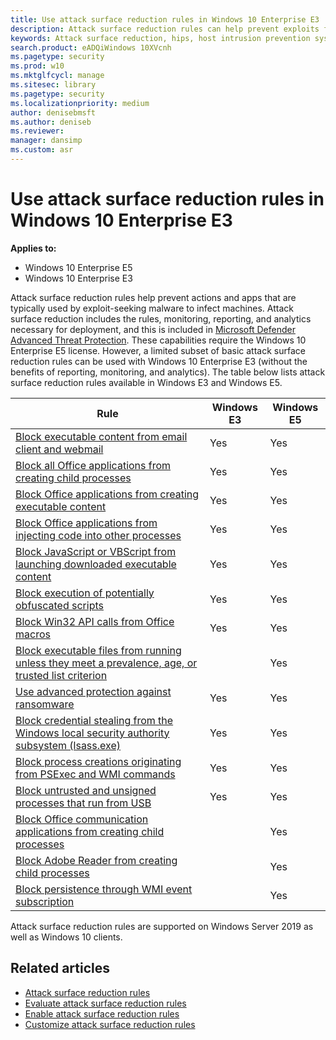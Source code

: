 ```yaml
---
title: Use attack surface reduction rules in Windows 10 Enterprise E3
description: Attack surface reduction rules can help prevent exploits from using apps and scripts to infect machines with malware
keywords: Attack surface reduction, hips, host intrusion prevention system, protection rules, anti-exploit, antiexploit, exploit, infection prevention
search.product: eADQiWindows 10XVcnh
ms.pagetype: security
ms.prod: w10
ms.mktglfcycl: manage
ms.sitesec: library
ms.pagetype: security
ms.localizationpriority: medium
author: denisebmsft
ms.author: deniseb
ms.reviewer: 
manager: dansimp
ms.custom: asr
---
```


# Use attack surface reduction rules in Windows 10 Enterprise E3

**Applies to:**

- Windows 10 Enterprise E5
- Windows 10 Enterprise E3

Attack surface reduction rules help prevent actions and apps that are typically used by exploit-seeking malware to infect machines. Attack surface reduction includes the rules, monitoring, reporting, and analytics necessary for deployment, and this is included in [Microsoft Defender Advanced Threat Protection](../microsoft-defender-atp/microsoft-defender-advanced-threat-protection.md). These capabilities require the Windows 10 Enterprise E5 license. However, a limited subset of basic attack surface reduction rules can be used with Windows 10 Enterprise E3 (without the benefits of reporting, monitoring, and analytics). The table below lists attack surface reduction rules available in Windows E3 and Windows E5.

|Rule |Windows E3 |Windows E5 |
|--|--|--|
[Block executable content from email client and webmail](https://docs.microsoft.com/windows/security/threat-protection/microsoft-defender-atp/attack-surface-reduction#block-executable-content-from-email-client-and-webmail) |Yes |Yes |
|[Block all Office applications from creating child processes](https://docs.microsoft.com/windows/security/threat-protection/microsoft-defender-atp/attack-surface-reduction#block-all-office-applications-from-creating-child-processes) |Yes |Yes |
|[Block Office applications from creating executable content](https://docs.microsoft.com/windows/security/threat-protection/microsoft-defender-atp/attack-surface-reduction#block-office-applications-from-creating-executable-content) |Yes |Yes |
|[Block Office applications from injecting code into other processes](https://docs.microsoft.com/windows/security/threat-protection/microsoft-defender-atp/attack-surface-reduction#block-office-applications-from-injecting-code-into-other-processes) |Yes |Yes |
|[Block JavaScript or VBScript from launching downloaded executable content](https://docs.microsoft.com/windows/security/threat-protection/microsoft-defender-atp/attack-surface-reduction#block-javascript-or-vbscript-from-launching-downloaded-executable-content) |Yes |Yes |
|[Block execution of potentially obfuscated scripts](https://docs.microsoft.com/windows/security/threat-protection/microsoft-defender-atp/attack-surface-reduction#block-execution-of-potentially-obfuscated-scripts) |Yes |Yes |
|[Block Win32 API calls from Office macros](https://docs.microsoft.com/windows/security/threat-protection/microsoft-defender-atp/attack-surface-reduction#block-win32-api-calls-from-office-macros) |Yes |Yes |
|[Block executable files from running unless they meet a prevalence, age, or trusted list criterion](https://docs.microsoft.com/windows/security/threat-protection/microsoft-defender-atp/attack-surface-reduction#block-executable-files-from-running-unless-they-meet-a-prevalence-age-or-trusted-list-criterion) | |Yes |
|[Use advanced protection against ransomware](https://docs.microsoft.com/windows/security/threat-protection/microsoft-defender-atp/attack-surface-reduction#use-advanced-protection-against-ransomware) |Yes |Yes |
|[Block credential stealing from the Windows local security authority subsystem (lsass.exe)](https://docs.microsoft.com/windows/security/threat-protection/microsoft-defender-atp/attack-surface-reduction#block-credential-stealing-from-the-windows-local-security-authority-subsystem) |Yes |Yes |
|[Block process creations originating from PSExec and WMI commands](https://docs.microsoft.com/windows/security/threat-protection/microsoft-defender-atp/attack-surface-reduction#block-process-creations-originating-from-psexec-and-wmi-commands) |Yes |Yes |
|[Block untrusted and unsigned processes that run from USB](https://docs.microsoft.com/windows/security/threat-protection/microsoft-defender-atp/attack-surface-reduction#block-untrusted-and-unsigned-processes-that-run-from-usb) |Yes |Yes |
|[Block Office communication applications from creating child processes](https://docs.microsoft.com/windows/security/threat-protection/microsoft-defender-atp/attack-surface-reduction#block-office-communication-application-from-creating-child-processes) | |Yes |
|[Block Adobe Reader from creating child processes](https://docs.microsoft.com/windows/security/threat-protection/microsoft-defender-atp/attack-surface-reduction#block-adobe-reader-from-creating-child-processes) | |Yes |
|[Block persistence through WMI event subscription](https://docs.microsoft.com/windows/security/threat-protection/microsoft-defender-atp/attack-surface-reduction#block-persistence-through-wmi-event-subscription) | |Yes |

Attack surface reduction rules are supported on Windows Server 2019 as well as Windows 10 clients.

 ## Related articles
- [Attack surface reduction rules](attack-surface-reduction.md)
- [Evaluate attack surface reduction rules](evaluate-attack-surface-reduction.md)
- [Enable attack surface reduction rules](enable-attack-surface-reduction.md)
- [Customize attack surface reduction rules](customize-attack-surface-reduction.md)
